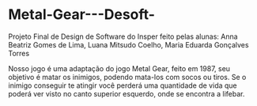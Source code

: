 # Metal-Gear---Desoft-
Projeto Final de Design de Software do Insper feito pelas alunas:
Anna Beatriz Gomes de Lima,
Luana Mitsudo Coelho,
Maria Eduarda Gonçalves Torres

Nosso jogo é uma adaptação do jogo Metal Gear, feito em 1987, seu objetivo é matar os inimigos, podendo mata-los com socos ou tiros. Se o inimigo conseguir te atingir você perderá uma quantidade de vida que poderá ver visto no canto superior esquerdo, onde se encontra a lifebar. 
